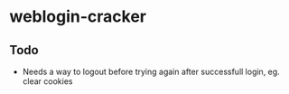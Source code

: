 # weblogin-cracker

## Todo
* Needs a way to logout before trying again after successfull login, eg. clear cookies
